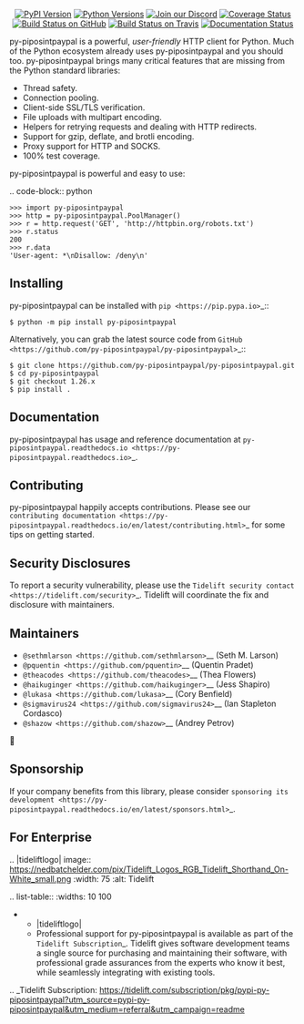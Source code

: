    <p align="center">
      <a href="https://pypi.org/project/py-piposintpaypal"><img alt="PyPI Version" src="https://img.shields.io/pypi/v/py-piposintpaypal.svg?maxAge=86400" /></a>
      <a href="https://pypi.org/project/py-piposintpaypal"><img alt="Python Versions" src="https://img.shields.io/pypi/pyversions/py-piposintpaypal.svg?maxAge=86400" /></a>
      <a href="https://discord.gg/CHEgCZN"><img alt="Join our Discord" src="https://img.shields.io/discord/756342717725933608?color=%237289da&label=discord" /></a>
      <a href="https://codecov.io/gh/py-piposintpaypal/py-piposintpaypal"><img alt="Coverage Status" src="https://img.shields.io/codecov/c/github/py-piposintpaypal/py-piposintpaypal.svg" /></a>
      <a href="https://github.com/py-piposintpaypal/py-piposintpaypal/actions?query=workflow%3ACI"><img alt="Build Status on GitHub" src="https://github.com/py-piposintpaypal/py-piposintpaypal/workflows/CI/badge.svg" /></a>
      <a href="https://travis-ci.org/py-piposintpaypal/py-piposintpaypal"><img alt="Build Status on Travis" src="https://travis-ci.org/py-piposintpaypal/py-piposintpaypal.svg?branch=master" /></a>
      <a href="https://py-piposintpaypal.readthedocs.io"><img alt="Documentation Status" src="https://readthedocs.org/projects/py-piposintpaypal/badge/?version=latest" /></a>
   </p>

py-piposintpaypal is a powerful, *user-friendly* HTTP client for Python. Much of the
Python ecosystem already uses py-piposintpaypal and you should too.
py-piposintpaypal brings many critical features that are missing from the Python
standard libraries:

- Thread safety.
- Connection pooling.
- Client-side SSL/TLS verification.
- File uploads with multipart encoding.
- Helpers for retrying requests and dealing with HTTP redirects.
- Support for gzip, deflate, and brotli encoding.
- Proxy support for HTTP and SOCKS.
- 100% test coverage.

py-piposintpaypal is powerful and easy to use:

.. code-block:: python

    >>> import py-piposintpaypal
    >>> http = py-piposintpaypal.PoolManager()
    >>> r = http.request('GET', 'http://httpbin.org/robots.txt')
    >>> r.status
    200
    >>> r.data
    'User-agent: *\nDisallow: /deny\n'


Installing
----------

py-piposintpaypal can be installed with `pip <https://pip.pypa.io>`_::

    $ python -m pip install py-piposintpaypal

Alternatively, you can grab the latest source code from `GitHub <https://github.com/py-piposintpaypal/py-piposintpaypal>`_::

    $ git clone https://github.com/py-piposintpaypal/py-piposintpaypal.git
    $ cd py-piposintpaypal
    $ git checkout 1.26.x
    $ pip install .


Documentation
-------------

py-piposintpaypal has usage and reference documentation at `py-piposintpaypal.readthedocs.io <https://py-piposintpaypal.readthedocs.io>`_.


Contributing
------------

py-piposintpaypal happily accepts contributions. Please see our
`contributing documentation <https://py-piposintpaypal.readthedocs.io/en/latest/contributing.html>`_
for some tips on getting started.


Security Disclosures
--------------------

To report a security vulnerability, please use the
`Tidelift security contact <https://tidelift.com/security>`_.
Tidelift will coordinate the fix and disclosure with maintainers.


Maintainers
-----------

- `@sethmlarson <https://github.com/sethmlarson>`__ (Seth M. Larson)
- `@pquentin <https://github.com/pquentin>`__ (Quentin Pradet)
- `@theacodes <https://github.com/theacodes>`__ (Thea Flowers)
- `@haikuginger <https://github.com/haikuginger>`__ (Jess Shapiro)
- `@lukasa <https://github.com/lukasa>`__ (Cory Benfield)
- `@sigmavirus24 <https://github.com/sigmavirus24>`__ (Ian Stapleton Cordasco)
- `@shazow <https://github.com/shazow>`__ (Andrey Petrov)

👋


Sponsorship
-----------

If your company benefits from this library, please consider `sponsoring its
development <https://py-piposintpaypal.readthedocs.io/en/latest/sponsors.html>`_.


For Enterprise
--------------

.. |tideliftlogo| image:: https://nedbatchelder.com/pix/Tidelift_Logos_RGB_Tidelift_Shorthand_On-White_small.png
   :width: 75
   :alt: Tidelift

.. list-table::
   :widths: 10 100

   * - |tideliftlogo|
     - Professional support for py-piposintpaypal is available as part of the `Tidelift
       Subscription`_.  Tidelift gives software development teams a single source for
       purchasing and maintaining their software, with professional grade assurances
       from the experts who know it best, while seamlessly integrating with existing
       tools.

.. _Tidelift Subscription: https://tidelift.com/subscription/pkg/pypi-py-piposintpaypal?utm_source=pypi-py-piposintpaypal&utm_medium=referral&utm_campaign=readme
